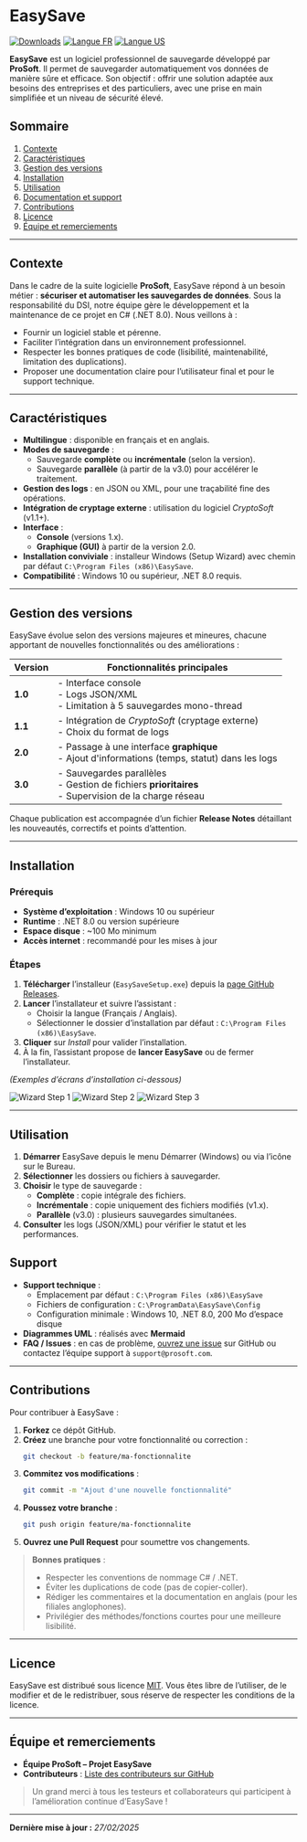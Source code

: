 # EasySave

[![Downloads](https://img.shields.io/github/downloads/EasySaveCesiA3/EasySave/total.svg)](https://github.com/EasySaveCesiA3/EasySave/releases)
[![Langue FR](https://img.shields.io/badge/langue-FR-blue.svg)](#)
[![Langue US](https://img.shields.io/badge/langue-US-blue.svg)](#)

**EasySave** est un logiciel professionnel de sauvegarde développé par **ProSoft**. Il permet de sauvegarder automatiquement vos données de manière sûre et efficace. Son objectif : offrir une solution adaptée aux besoins des entreprises et des particuliers, avec une prise en main simplifiée et un niveau de sécurité élevé.

## Sommaire

1. [Contexte](#contexte)  
2. [Caractéristiques](#caractéristiques)  
3. [Gestion des versions](#gestion-des-versions)  
4. [Installation](#installation)  
5. [Utilisation](#utilisation)  
6. [Documentation et support](#documentation-et-support)  
7. [Contributions](#contributions)  
8. [Licence](#licence)  
9. [Équipe et remerciements](#équipe-et-remerciements)

---

## Contexte

Dans le cadre de la suite logicielle **ProSoft**, EasySave répond à un besoin métier : **sécuriser et automatiser les sauvegardes de données**. Sous la responsabilité du DSI, notre équipe gère le développement et la maintenance de ce projet en C# (.NET 8.0). Nous veillons à :

- Fournir un logiciel stable et pérenne.
- Faciliter l’intégration dans un environnement professionnel.
- Respecter les bonnes pratiques de code (lisibilité, maintenabilité, limitation des duplications).
- Proposer une documentation claire pour l’utilisateur final et pour le support technique.

---

## Caractéristiques

- **Multilingue** : disponible en français et en anglais.
- **Modes de sauvegarde** :
  - Sauvegarde **complète** ou **incrémentale** (selon la version).
  - Sauvegarde **parallèle** (à partir de la v3.0) pour accélérer le traitement.
- **Gestion des logs** : en JSON ou XML, pour une traçabilité fine des opérations.
- **Intégration de cryptage externe** : utilisation du logiciel *CryptoSoft* (v1.1+).
- **Interface** :
  - **Console** (versions 1.x).
  - **Graphique (GUI)** à partir de la version 2.0.
- **Installation conviviale** : installeur Windows (Setup Wizard) avec chemin par défaut `C:\Program Files (x86)\EasySave`.
- **Compatibilité** : Windows 10 ou supérieur, .NET 8.0 requis.

---

## Gestion des versions

EasySave évolue selon des versions majeures et mineures, chacune apportant de nouvelles fonctionnalités ou des améliorations :

| Version | Fonctionnalités principales                                                      |
|---------|----------------------------------------------------------------------------------|
| **1.0** | - Interface console<br>- Logs JSON/XML<br>- Limitation à 5 sauvegardes mono-thread |
| **1.1** | - Intégration de *CryptoSoft* (cryptage externe)<br>- Choix du format de logs      |
| **2.0** | - Passage à une interface **graphique**<br>- Ajout d'informations (temps, statut) dans les logs |
| **3.0** | - Sauvegardes parallèles<br>- Gestion de fichiers **prioritaires**<br>- Supervision de la charge réseau |

Chaque publication est accompagnée d’un fichier **Release Notes** détaillant les nouveautés, correctifs et points d’attention.

---

## Installation

### Prérequis

- **Système d’exploitation** : Windows 10 ou supérieur  
- **Runtime** : .NET 8.0 ou version supérieure  
- **Espace disque** : ~100 Mo minimum  
- **Accès internet** : recommandé pour les mises à jour

### Étapes

1. **Télécharger** l’installeur (`EasySaveSetup.exe`) depuis la [page GitHub Releases](#).
2. **Lancer** l’installateur et suivre l’assistant :
   - Choisir la langue (Français / Anglais).
   - Sélectionner le dossier d’installation par défaut : `C:\Program Files (x86)\EasySave`.
3. **Cliquer** sur *Install* pour valider l’installation.
4. À la fin, l’assistant propose de **lancer EasySave** ou de fermer l’installateur.

*(Exemples d’écrans d’installation ci-dessous)*

![Wizard Step 1](https://via.placeholder.com/400x300?text=Setup+EasySave+v1.0)
![Wizard Step 2](https://via.placeholder.com/400x300?text=Installation+Folder)
![Wizard Step 3](https://via.placeholder.com/400x300?text=Ready+to+Install)

---

## Utilisation

1. **Démarrer** EasySave depuis le menu Démarrer (Windows) ou via l’icône sur le Bureau.
2. **Sélectionner** les dossiers ou fichiers à sauvegarder.
3. **Choisir** le type de sauvegarde :
   - **Complète** : copie intégrale des fichiers.
   - **Incrémentale** : copie uniquement des fichiers modifiés (v1.x).
   - **Parallèle** (v3.0) : plusieurs sauvegardes simultanées.
4. **Consulter** les logs (JSON/XML) pour vérifier le statut et les performances.

## Support

- **Support technique** :  
  - Emplacement par défaut : `C:\Program Files (x86)\EasySave`  
  - Fichiers de configuration : `C:\ProgramData\EasySave\Config`  
  - Configuration minimale : Windows 10, .NET 8.0, 200 Mo d’espace disque
- **Diagrammes UML** : réalisés avec **Mermaid**
- **FAQ / Issues** : en cas de problème, [ouvrez une issue](#) sur GitHub ou contactez l’équipe support à `support@prosoft.com`.

---

## Contributions

Pour contribuer à EasySave :

1. **Forkez** ce dépôt GitHub.
2. **Créez** une branche pour votre fonctionnalité ou correction :
   ```bash
   git checkout -b feature/ma-fonctionnalite
   ```
3. **Commitez vos modifications** :
   ```bash
   git commit -m "Ajout d'une nouvelle fonctionnalité"
   ```
4. **Poussez votre branche** :
   ```bash
   git push origin feature/ma-fonctionnalite
   ```
5. **Ouvrez une Pull Request** pour soumettre vos changements.

> **Bonnes pratiques** :  
> - Respecter les conventions de nommage C# / .NET.  
> - Éviter les duplications de code (pas de copier-coller).  
> - Rédiger les commentaires et la documentation en anglais (pour les filiales anglophones).  
> - Privilégier des méthodes/fonctions courtes pour une meilleure lisibilité.

---

## Licence

EasySave est distribué sous licence [MIT](LICENSE). Vous êtes libre de l’utiliser, de le modifier et de le redistribuer, sous réserve de respecter les conditions de la licence.

---

## Équipe et remerciements

- **Équipe ProSoft – Projet EasySave**
- **Contributeurs** : [Liste des contributeurs sur GitHub](#)

> Un grand merci à tous les testeurs et collaborateurs qui participent à l’amélioration continue d’EasySave !

---

**Dernière mise à jour :** *27/02/2025*
```
